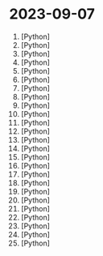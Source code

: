 # 2023-09-07

1. [](https://github.comundefined "OpenAI's Code Interpreter in your terminal, running locally") [Python]
2. [](https://github.comundefined "The TinyLlama project is an open endeavor to pretrain a 1.1B Llama model on 3 trillion tokens.") [Python]
3. [](https://github.comundefined "Create Customized Software using Natural Language Idea (through Multi-Agent Collaboration)") [Python]
4. [](https://github.comundefined "Making large AI models cheaper, faster and more accessible") [Python]
5. [](https://github.comundefined "You like pytorch? You like micrograd? You love tinygrad! ❤️") [Python]
6. [](https://github.comundefined "📷 EasyPhoto | Your Smart AI Photo Generator.") [Python]
7. [](https://github.comundefined "Open source implementation of the ChatGPT Code Interpreter 👾") [Python]
8. [](https://github.comundefined "Stable Diffusion web UI") [Python]
9. [](https://github.comundefined "Official PyTorch implementation of CoDeF: Content Deformation Fields for Temporally Consistent Video Processing") [Python]
10. [](https://github.comundefined "Robust Speech Recognition via Large-Scale Weak Supervision") [Python]
11. [](https://github.comundefined "Gaussian Painters using 3D Gaussian Splatting") [Python]
12. [](https://github.comundefined "Context-aware AI Sales Agent to automate sales outreach.") [Python]
13. [](https://github.comundefined "Azure Command-Line Interface") [Python]
14. [](https://github.comundefined "Interact privately with your documents using the power of GPT, 100% privately, no data leaks") [Python]
15. [](https://github.comundefined "Repository that contains LLM fine-tuning and deployment scripts along with our research findings.") [Python]
16. [](https://github.comundefined "DeepSpeed is a deep learning optimization library that makes distributed training and inference easy, efficient, and effective.") [Python]
17. [](https://github.comundefined "Official Pytorch Implementation for TokenFlow: Consistent Diffusion Features for Consistent Video Editing presenting TokenFlow") [Python]
18. [](https://github.comundefined "Burp Suite Certified Practitioner Exam Study") [Python]
19. [](https://github.comundefined "Standardized Serverless ML Inference Platform on Kubernetes") [Python]
20. [](https://github.comundefined "Ongoing research training transformer models at scale") [Python]
21. [](https://github.comundefined "Revolutionizing Database Interactions with Private LLM Technology") [Python]
22. [](https://github.comundefined "A framework for few-shot evaluation of autoregressive language models.") [Python]
23. [](https://github.comundefined "NeMo Guardrails is an open-source toolkit for easily adding programmable guardrails to LLM-based conversational systems.") [Python]
24. [](https://github.comundefined "Real-time face swap for PC streaming or video calls") [Python]
25. [](https://github.comundefined "A list of useful payloads and bypass for Web Application Security and Pentest/CTF") [Python]
